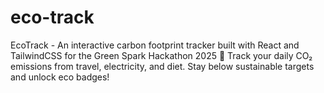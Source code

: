 # eco-track
EcoTrack - An interactive carbon footprint tracker built with React and TailwindCSS for the Green Spark Hackathon 2025 🌱 Track your daily CO₂ emissions from travel, electricity, and diet. Stay below sustainable targets and unlock eco badges!
